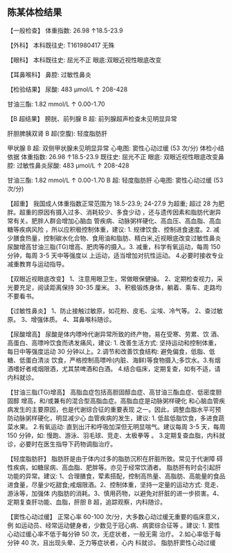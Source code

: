 ## 陈某体检结果

【一般检查】 体重指数: 26.98 ↑18.5-23.9

【外科】 本科既往史: T161980417 无殊

【眼科】 本科既往史: 屈光不正 眼底:双眼近视性眼底改变

【耳鼻喉科】 鼻腔: 过敏性鼻炎

【检验结果】 尿酸: 483 μmol/L ↑ 208-428

甘油三酯: 1.82 mmol/L ↑ 0.00-1.70

【B 超结果】 膀胱、前列腺 B 超: 前列腺超声检查未见明显异常

肝胆脾胰双肾 B 超(空腹): 轻度脂肪肝

甲状腺 B 超: 双侧甲状腺未见明显异常 心电图: 窦性心动过缓 (53 次/分) 体检小结依据 体重指数: 26.98 ↑18.5-23.9 既往史: 屈光不正 眼底: 双眼近视性眼底改变鼻腔: 过敏性鼻炎尿酸: 483 μmol/L ↑ 208-428

甘油三酯: 1.82 mmol/L ↑ 0.00-1.70 B 超: 轻度脂肪肝 心电图: 窦性心动过缓 (53 次/分)

【超重】 我国成人体重指数正常范围为 18.5-23.9; 24-27.9 为超重; 超过 28 为肥胖。超重的原因有摄入过多、消耗较少、多食少动 ，还与遗传因素和脂肪代谢异常有关。肥胖人群会增加心脑血 管疾病、动脉粥样硬化、高血压、高血脂、高血糖等疾病风险 ，所以应积极控制体重，建议: 1. 规律饮食、控制进食速度。2. 减少膳食热量，控制碳水化合物、食用油和脂肪、精白米,近视眼底改变过敏性鼻炎尿酸增高甘油三脂(TG)增高、肥肉等的摄入。3. 减重，科学有氧运动，每周 150 分钟，每周 3-5 天中等强度以 上运动，适当增加对抗性运动。 4.必要时接收专业减重教育与运动指导。

【双眼近视眼底改变】 1、注意用眼卫生，常做眼保健操。 2、定期检查视力，采光要充足，阅读距离保持 30-35 厘米。 3、积极锻炼身体，躺着、乘车、走路均不要看书。

【过敏性鼻炎】 1、防止接触过敏原，如花粉、皮毛、尘埃、冷气等。 2、查过敏原。 3、增强体质。 4、耳鼻喉科随诊。

【尿酸增高】 尿酸是体内嘌呤代谢异常所致的终产物，易在受寒、劳累、饮 酒、高蛋白、高嘌呤饮食而诱发痛风，建议: 1. 改善生活方式: 坚持运动和控制体重，每日中等强度运动 30 分钟以上。2.调节和改善饮食结构: 避免偏食，低脂、低糖、低蛋白清淡 饮食，严格控制高嘌呤(内脏、海鲜)等食物摄入;多饮水。3.有烟酒嗜好者戒烟限酒，尤其禁啤酒和白酒。 4.结合临床，定期复查，如有不适，请内科就诊。

【甘油三脂(TG)增高】 高脂血症包括高胆固醇血症、高甘油三酯血症、低密度胆固醇 增高，和/或兼有的混合型高脂血症。高脂血症是动脉粥样硬化 和心脑血管疾病发生的主要原因，也是代谢综合征的重要表现 之一。因此，调整血脂水平可预防动脉粥样硬化，明显减少心 血管疾病的发生，建议: 1. 低盐低脂饮食，多进食蔬菜水果。 2.有氧运动: 直到出汗和呼吸加深但无明显喘气。建议每周 3-5 天，每周 150 分钟，如: 慢跑、游泳、羽毛球、竞走、太极拳等 。 3.定期复查血脂，内科就诊，必要时在医生指导下药物调脂治疗。

【轻度脂肪肝】 脂肪肝是由于体内过多的脂肪沉积在肝脏所致。常见于代谢障 碍性疾病，如糖尿病、高血脂、肥胖等。亦见于经常饮酒者。 脂肪肝有时会引起肝功能的异常。建议: 1、合理膳食，荤素搭配，控制高热量、高脂肪、高能量的食品 进食量，尽量少吃甜食;戒烟限酒。2、控制体重，坚持一定量的运动方式: 竞走、游泳等，加强体 内脂肪的消耗。3、慎用药物，以避免对肝脏的进一步损害。4、定期复查肝功能、血脂，肝胆 B 超，追踪观察，内科随诊。

【窦性心动过缓】 正常心率 60-100 次/分，大多数心动过缓无重要的临床意义，例 如运动员、经常运动健身者，少数见于冠心病、病窦综合征等 。建议: 1. 窦性心动过缓心率不低于每分钟 50 次，无症状者，一般无需 治疗。 2.如心率低于每分钟 40 次，且出现头晕、乏力等症状者，心内 科就诊。 脂肪肝窦性心动过缓

